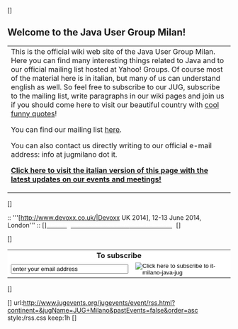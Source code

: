 [<html>]
<h2>Welcome to the Java User Group Milan!</h2>


<table border="0">
<tr>
<td>
This is the official wiki web site of the Java User Group Milan. Here you can find many interesting things related to Java and to our official mailing list hosted at Yahoo! Groups. Of course most of the material here is in italian, but many of us can understand english as well. So feel free to subscribe to our JUG, subscribe to the mailing list, write paragraphs in our wiki pages and join us if you should come here to visit our beautiful country with <a href="http://itshumour.blogspot.com/2010/06/twenty-hilarious-funny-quotes.html">cool funny quotes</a>!
<p/>
You can find our mailing list <a href="http://groups.yahoo.com/group/it-milano-java-jug/">here</a>.
<p/>
You can also contact us directly writing to our official e-mail address: info at jugmilano dot it.
<p/>
<b><a href="http://www.jugmilano.it/vqwiki/jsp/Wiki?StartingPoints">Click here to visit the italian version of this page with the <b>latest updates</b> on our events and meetings!</a></b>
</td>
</tr>
</table>
[</html>]

::
'''[http://www.devoxx.co.uk/|Devoxx UK 2014], 12-13 June 2014, London'''
::
[<html>]<a href="http://bedding-sets.exaviews.com/beach-bedding/"><span style="color:white;font-weight:normal; text-decoration:none!important; background:none!important; text-decoration:none;">bedding-sets.exaviews.com/beach-bedding</a></span>[</html>]

[<html>]
<form method="GET" action="http://groups.yahoo.com/subscribe/it-milano-java-jug">
  <table cellspacing=0 cellpadding=2 border=0 bgcolor=#FFFFFF align=center>
	 <tr>
		<td colspan="2" align="center"><b>To subscribe</b></td>
	 </tr>
	 <tr>
		<td><input type=text name="user" value="enter your email address" size=30></td>
		<td><input type=image border=0 alt="Click here to subscribe to it-milano-java-jug" name="Click here to subscribe to it-milano-java-jug"
		  src="http://us.i1.yimg.com/us.yimg.com/i/yg/img/i/us/ui/join.gif"></td>
	 </tr>
  </table>
</form>
[</html>]

[<rss>]
url:http://www.jugevents.org/jugevents/event/rss.html?continent=&jugName=JUG+Milano&pastEvents=false&order=asc
style:/rss.css
keep:1h
[</rss>]
